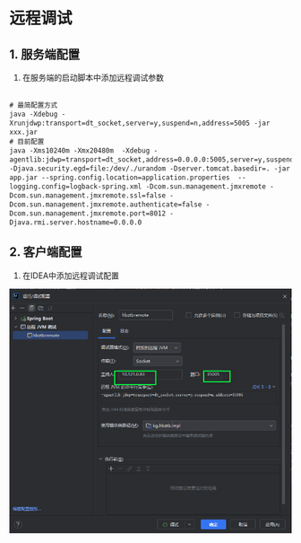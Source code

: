 # 远程调试


## 1. 服务端配置

1. 在服务端的启动脚本中添加远程调试参数

```shell

# 最简配置方式
java -Xdebug -Xrunjdwp:transport=dt_socket,server=y,suspend=n,address=5005 -jar xxx.jar
# 目前配置
java -Xms10240m -Xmx20480m  -Xdebug -agentlib:jdwp=transport=dt_socket,address=0.0.0.0:5005,server=y,suspend=n -Djava.security.egd=file:/dev/./urandom -Dserver.tomcat.basedir=. -jar app.jar --spring.config.location=application.properties  --logging.config=logback-spring.xml -Dcom.sun.management.jmxremote -Dcom.sun.management.jmxremote.ssl=false -Dcom.sun.management.jmxremote.authenticate=false -Dcom.sun.management.jmxremote.port=8012 -Djava.rmi.server.hostname=0.0.0.0

```

## 2. 客户端配置

1. 在IDEA中添加远程调试配置

![image-20240618163459494](./remoteDebug.png)


